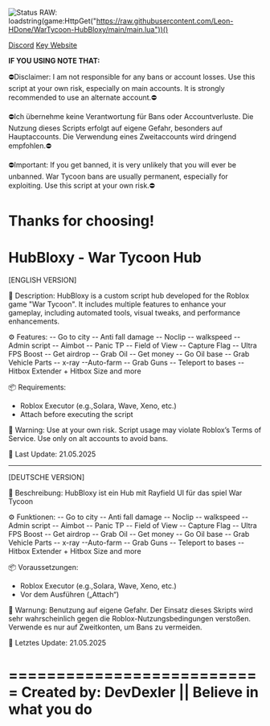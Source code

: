![Status](https://img.shields.io/badge/status-Working-green)
RAW: loadstring(game:HttpGet("https://raw.githubusercontent.com/Leon-HDone/WarTycoon-HubBloxy/main/main.lua"))()

[Discord](https://discord.gg/KTgrSFx3ws)
[Key Website](https://link-hub.net/1349739/war-tycoom-key-script)


**IF YOU USING NOTE THAT:**

⛔Disclaimer: I am not responsible for any bans or account losses. Use this script at your own risk, especially on main accounts. It is strongly recommended to use an alternate account.⛔

⛔Ich übernehme keine Verantwortung für Bans oder Accountverluste. Die Nutzung dieses Scripts erfolgt auf eigene Gefahr, besonders auf Hauptaccounts. Die Verwendung eines Zweitaccounts wird dringend empfohlen.⛔

⛔Important: If you get banned, it is very unlikely that you will ever be unbanned. War Tycoon bans are usually permanent, especially for exploiting. Use this script at your own risk.⛔

Thanks for choosing!
===========================
 HubBloxy - War Tycoon Hub
===========================

[ENGLISH VERSION]

📌 Description:
HubBloxy is a custom script hub developed for the Roblox game "War Tycoon". It includes multiple features to enhance your gameplay, including automated tools, visual tweaks, and performance enhancements.

⚙️ Features:
-- Go to city
-- Anti fall damage
-- Noclip
-- walkspeed
-- Admin script
-- Aimbot
-- Panic TP
-- Field of View
-- Capture Flag
-- Ultra FPS Boost
-- Get airdrop
-- Grab Oil
-- Get money
-- Go Oil base
-- Grab Vehicle Parts
-- x-ray
--Auto-farm
-- Grab Guns
-- Teleport to bases
-- Hitbox Extender + Hitbox Size
and more

📦 Requirements:
- Roblox Executor (e.g.,Solara, Wave, Xeno, etc.)
- Attach before executing the script

🔐 Warning:
Use at your own risk. Script usage may violate Roblox’s Terms of Service. Use only on alt accounts to avoid bans.

📅 Last Update: 21.05.2025

----------------------------

[DEUTSCHE VERSION]

📌 Beschreibung:
HubBloxy ist ein Hub mit Rayfield UI für das spiel War Tycoon

⚙️ Funktionen:
-- Go to city
-- Anti fall damage
-- Noclip
-- walkspeed
-- Admin script
-- Aimbot
-- Panic TP
-- Field of View
-- Capture Flag
-- Ultra FPS Boost
-- Get airdrop
-- Grab Oil
-- Get money
-- Go Oil base
-- Grab Vehicle Parts
-- x-ray
--Auto-farm
-- Grab Guns
-- Teleport to bases
-- Hitbox Extender + Hitbox Size
and more

📦 Voraussetzungen:
- Roblox Executor (e.g.,Solara, Wave, Xeno, etc.)
- Vor dem Ausführen („Attach“)

🔐 Warnung:
Benutzung auf eigene Gefahr. Der Einsatz dieses Skripts wird sehr wahrscheinlich gegen die Roblox-Nutzungsbedingungen verstoßen. Verwende es nur auf Zweitkonten, um Bans zu vermeiden.

📅 Letztes Update: 21.05.2025

===========================
Created by: DevDexler || Believe in what you do
===========================
